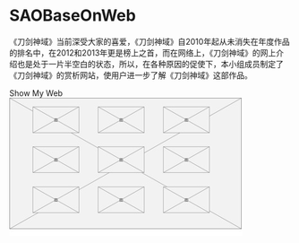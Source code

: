 # SAOBaseOnWeb
《刀剑神域》当前深受大家的喜爱，《刀剑神域》自2010年起从未消失在年度作品的排名中，在2012和2013年更是榜上之首，而在网络上，《刀剑神域》的网上介绍也是处于一片半空白的状态，所以，在各种原因的促使下，本小组成员制定了《刀剑神域》的赏析网站，使用户进一步了解《刀剑神域》这部作品。

Show My Web
![Image text](https://github.com/Hyainth/SAOBaseOnWeb/blob/master/imgFile/image004.jpg?raw=true)
